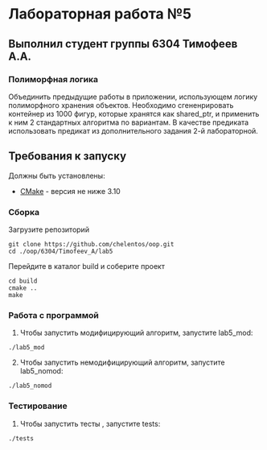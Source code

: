 # Лабораторная работа №5
## Выполнил студент группы 6304 Тимофеев А.А.

### Полиморфная логика

Объединить предыдущие работы в приложении, использующем логику полиморфного хранения объектов. Необходимо сгененрировать контейнер из 1000 фигур, которые хранятся как shared_ptr<Shape>, и применить к ним 2 стандартных алгоритма по вариантам. В качестве предиката использовать предикат из дополнительного задания 2-й лабораторной.

## Требования к запуску

Должны быть установлены:

* [CMake](https://cmake.org/) - версия не ниже 3.10

### Сборка

Загрузите репозиторий
```
git clone https://github.com/chelentos/oop.git
cd ./oop/6304/Timofeev_A/lab5
```
Перейдите в каталог build и соберите проект
```
cd build
cmake ..
make
```
### Работа с программой
1.  Чтобы запустить модифицирующий алгоритм, запустите lab5_mod:
```
./lab5_mod
```
2.  Чтобы запустить немодифицирующий алгоритм, запустите lab5_nomod:
```
./lab5_nomod
```

### Тестирование
1.  Чтобы запустить тесты , запустите tests:
```
./tests
```
